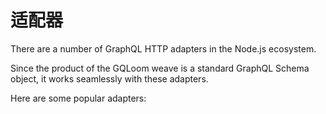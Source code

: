 <script setup>
import { FeatureCard } from '@/components/feature-card'
</script>
# 适配器

There are a number of GraphQL HTTP adapters in the Node.js ecosystem.

Since the product of the GQLoom weave is a standard GraphQL Schema object, it works seamlessly with these adapters.

Here are some popular adapters:

<div class="vp-raw grid grid-cols-1 gap-4 sm:grid-cols-2 mt-12">
  <FeatureCard 
    to="./adapters/yoga" 
    title="Yoga" 
    description="Rewrite of a fully-featured GraphQL Server with focus on easy setup, performance & great developer experience."
  />
  <FeatureCard
    to="./adapters/apollo"
    title="Apollo Server"
    description="pec-compliant and production ready JavaScript GraphQL server that lets you develop in a schema-first way. Built for Express, Connect, Hapi, Koa, and more."
  />
  <FeatureCard
    to="./adapters/mercurius"
    title="Mercurius"
    description="Implement GraphQL servers and gateways with Fastify."
  />  
  <FeatureCard
    to="./adapters/hono"
    title="Hono"
    description="Hono is a small, simple, and extremely fast web framework built based on web standards and capable of running in various JavaScript runtime environments."
  />
  <FeatureCard
    to="./adapters/elysia"
    title="Elysia"
    description="Elysia is an ergonomic web framework for building backend servers with Bun"
  />
</div>